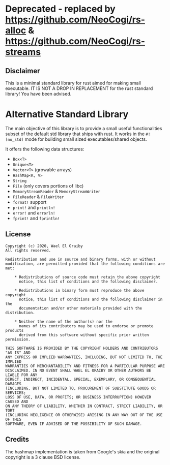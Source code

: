 # Deprecated - replaced by https://github.com/NeoCogi/rs-alloc & https://github.com/NeoCogi/rs-streams
## Disclaimer
This is a minimal standard library for rust aimed for making small executable. IT IS NOT A DROP IN REPLACEMENT for the rust standard library! You have been advised.

# Alternative Standard Library
The main objective of this library is to provide a small useful functionalities subset of the default std library that ships with rust. It works in the `#![no_std]` mode for building small sized executables/shared objects.

It offers the following data structures:
* `Box<T>`
* `Unique<T>`
* `Vector<T>` (growable arrays)
* `HashMap<K, V>`
* `String`
* `File` (only covers portions of libc)
* `MemoryStreamReader` & `MemoryStreamWriter`
* `FileReader` & `FileWriter`
* `format!` support
* `print!` and `println!`
* `error!` and `errorln!`
* `fprint!` and `fprintln!`

## License
```
Copyright (c) 2020, Wael El Oraiby
All rights reserved.

Redistribution and use in source and binary forms, with or without
modification, are permitted provided that the following conditions are met:

    * Redistributions of source code must retain the above copyright
      notice, this list of conditions and the following disclaimer.

    * Redistributions in binary form must reproduce the above copyright
      notice, this list of conditions and the following disclaimer in the
      documentation and/or other materials provided with the distribution.

    * Neither the name of the author(s) nor the
      names of its contributors may be used to endorse or promote products
      derived from this software without specific prior written permission.

THIS SOFTWARE IS PROVIDED BY THE COPYRIGHT HOLDERS AND CONTRIBUTORS "AS IS" AND
ANY EXPRESS OR IMPLIED WARRANTIES, INCLUDING, BUT NOT LIMITED TO, THE IMPLIED
WARRANTIES OF MERCHANTABILITY AND FITNESS FOR A PARTICULAR PURPOSE ARE
DISCLAIMED. IN NO EVENT SHALL WAEL EL ORAIBY OR OTHER AUTHORS BE LIABLE FOR ANY
DIRECT, INDIRECT, INCIDENTAL, SPECIAL, EXEMPLARY, OR CONSEQUENTIAL DAMAGES
(INCLUDING, BUT NOT LIMITED TO, PROCUREMENT OF SUBSTITUTE GOODS OR SERVICES;
LOSS OF USE, DATA, OR PROFITS; OR BUSINESS INTERRUPTION) HOWEVER CAUSED AND
ON ANY THEORY OF LIABILITY, WHETHER IN CONTRACT, STRICT LIABILITY, OR TORT
(INCLUDING NEGLIGENCE OR OTHERWISE) ARISING IN ANY WAY OUT OF THE USE OF THIS
SOFTWARE, EVEN IF ADVISED OF THE POSSIBILITY OF SUCH DAMAGE.
```

## Credits
The hashmap implementation is taken from Google's skia and the original copyright is a 3 clause BSD license.
